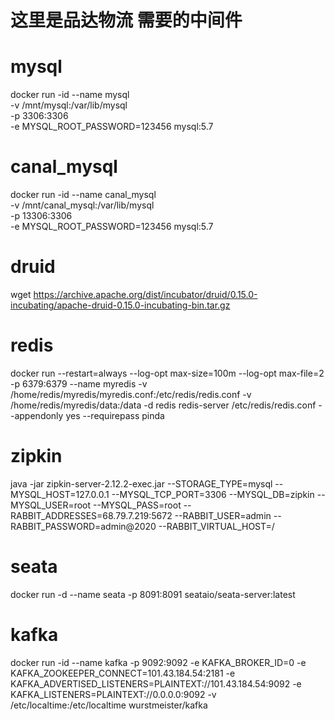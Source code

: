 # 这里是品达物流 需要的中间件
# mysql
docker run -id --name mysql \
-v /mnt/mysql:/var/lib/mysql \
-p 3306:3306 \
-e MYSQL_ROOT_PASSWORD=123456 mysql:5.7

# canal_mysql
docker run -id --name canal_mysql \
-v /mnt/canal_mysql:/var/lib/mysql \
-p 13306:3306 \
-e MYSQL_ROOT_PASSWORD=123456 mysql:5.7
# druid
wget https://archive.apache.org/dist/incubator/druid/0.15.0-incubating/apache-druid-0.15.0-incubating-bin.tar.gz

# redis
docker run --restart=always --log-opt max-size=100m --log-opt max-file=2 -p 6379:6379 --name myredis -v /home/redis/myredis/myredis.conf:/etc/redis/redis.conf -v /home/redis/myredis/data:/data -d redis redis-server /etc/redis/redis.conf  --appendonly yes  --requirepass pinda

# zipkin
java -jar zipkin-server-2.12.2-exec.jar --STORAGE_TYPE=mysql --MYSQL_HOST=127.0.0.1 --MYSQL_TCP_PORT=3306 --MYSQL_DB=zipkin --MYSQL_USER=root --MYSQL_PASS=root --RABBIT_ADDRESSES=68.79.7.219:5672 --RABBIT_USER=admin --RABBIT_PASSWORD=admin@2020 --RABBIT_VIRTUAL_HOST=/

# seata
docker run -d --name seata -p 8091:8091 seataio/seata-server:latest

# kafka
docker run -id --name kafka -p 9092:9092 -e KAFKA_BROKER_ID=0 -e KAFKA_ZOOKEEPER_CONNECT=101.43.184.54:2181 -e KAFKA_ADVERTISED_LISTENERS=PLAINTEXT://101.43.184.54:9092 -e KAFKA_LISTENERS=PLAINTEXT://0.0.0.0:9092 -v /etc/localtime:/etc/localtime wurstmeister/kafka